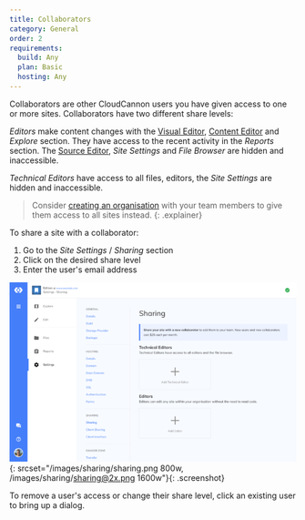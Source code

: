 ```yaml
---
title: Collaborators
category: General
order: 2
requirements:
  build: Any
  plan: Basic
  hosting: Any
---
```


Collaborators are other CloudCannon users you have given access to one or more sites. Collaborators have two different share levels:

*Editors* make content changes with the [Visual Editor](/editing/visual-editor/), [Content Editor](/editing/content-editor/) and *Explore* section.
They have access to the recent activity in the *Reports* section.
The [Source Editor](/editing/source-editor/), *Site Settings* and *File Browser* are hidden and inaccessible.

*Technical Editors* have access to all files, editors, the *Site Settings* are hidden and inaccessible.

> Consider [creating an organisation](/organisations/getting-started/) with your team members to give them access to all sites instead.
{: .explainer}

To share a site with a collaborator:

1. Go to the *Site Settings* / *Sharing* section
2. Click on the desired share level
3. Enter the user's email address

![Sharing with a collaborator](/images/sharing/sharing.png){: srcset="/images/sharing/sharing.png 800w, /images/sharing/sharing@2x.png 1600w"}{: .screenshot}

To remove a user's access or change their share level, click an existing user to bring up a dialog.